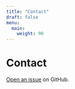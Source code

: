 ```yaml
---
title: "Contact"
draft: false
menu:
  main:
    weight: 90
---
```


# Contact

[Open an issue](https://github.com/alee279/hugo-mock-landing-page-autodeployed/issues/new) on GitHub.

